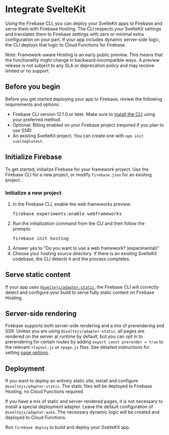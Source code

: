 # Integrate SvelteKit

Using the Firebase CLI, you can deploy your SvelteKit apps to Firebase and
serve them with Firebase Hosting. The CLI respects your SvelteKit settings and
translates them to Firebase settings with zero or minimal extra configuration on
your part. If your app includes dynamic server-side logic, the CLI deploys that
logic to Cloud Functions for Firebase.

Note: Framework-aware Hosting is an early public preview. This means
that the functionality might change in backward-incompatible ways. A preview
release is not subject to any SLA or deprecation policy and may receive limited
or no support.

## Before you begin

Before you get started deploying your app to Firebase,
review the following requirements and options:

- Firebase CLI version 12.1.0 or later. Make sure to
  [install the CLI](https://firebase.google.com/docs/cli#install_the_firebase_cli)
  using your preferred method.
- Optional: Billing enabled on your Firebase project
  (required if you plan to use SSR)
- An existing SvelteKit project. You can create one with `npm init svelte@latest`.


## Initialize Firebase

To get started, initialize Firebase for your framework project.
Use the Firebase CLI for a new project, or modify `firebase.json` for an
existing project.

### Initialize a new project

1. In the Firebase CLI, enable the web frameworks preview:
   <pre class="devsite-terminal">firebase experiments:enable webframeworks</pre>
1. Run the initialization command from the CLI and then follow the prompts:
   <pre class="devsite-terminal">firebase init hosting</pre>
1.  Answer yes to "Do you want to use a web framework? (experimental)"
1.  Choose your hosting source directory. 
    If there is an existing SvelteKit codebase,
    the CLI detects it and the process completes.

## Serve static content

If your app uses 
[`@sveltejs/adapter-static`](https://kit.svelte.dev/docs/adapter-static), 
the Firebase CLI will correctly detect and configure your build to serve fully
static content on Firebase Hosting.

## Server-side rendering

Firebase supports both server-side rendering and a mix of prerendering and SSR. 
Unless you are using `@sveltejs/adapter-static`, all pages are rendered on the 
server at runtime by default, but you can opt in to prerendering for certain 
routes by adding `export const prerender = true` to the relevant `+layout.js` 
or `+page.js` files. 
See detailed instructions for setting 
[page options](https://kit.svelte.dev/docs/page-options).

## Deployment

If you want to deploy an entirely static site, 
install and configure `@sveltejs/adapter-static`. 
The static files will be deployed to Firebase Hosting, no Cloud Functions required.

If you have a mix of static and server-rendered pages, 
it is not necessary to install a special deployment adapter. 
Leave the default configuration of `@sveltejs/adapter-auto`. 
The necessary dynamic logic will be created and deployed to Cloud Functions.

Run `firebase deploy` to build and deploy your SvelteKit app.